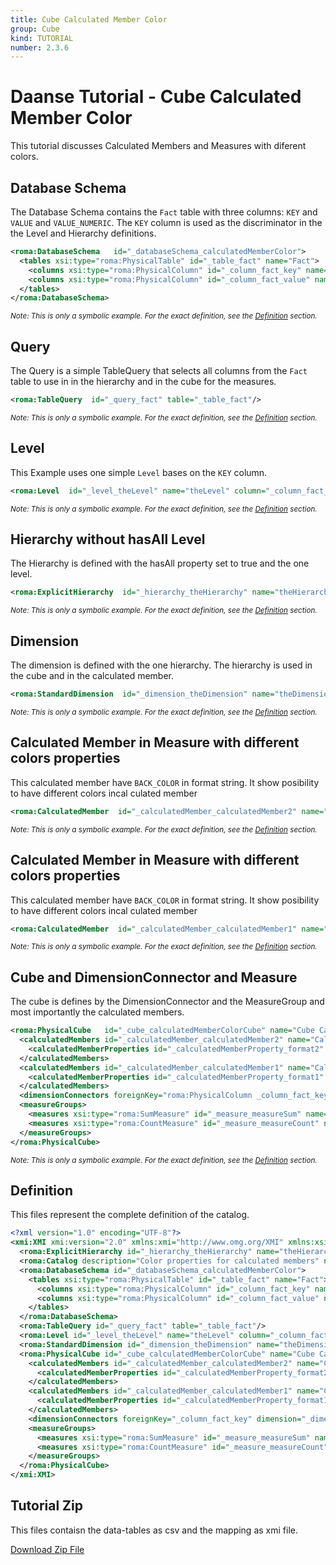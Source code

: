 ```yaml
---
title: Cube Calculated Member Color
group: Cube
kind: TUTORIAL
number: 2.3.6
---
```

# Daanse Tutorial - Cube Calculated Member Color

This tutorial discusses Calculated Members and Measures with diferent colors.



## Database Schema

The Database Schema contains the `Fact` table with three columns: `KEY` and `VALUE` and `VALUE_NUMERIC`. The `KEY` column is used as the discriminator in the the Level and Hierarchy definitions.


```xml
<roma:DatabaseSchema   id="_databaseSchema_calculatedMemberColor">
  <tables xsi:type="roma:PhysicalTable" id="_table_fact" name="Fact">
    <columns xsi:type="roma:PhysicalColumn" id="_column_fact_key" name="KEY"/>
    <columns xsi:type="roma:PhysicalColumn" id="_column_fact_value" name="VALUE" type="Integer"/>
  </tables>
</roma:DatabaseSchema>

```
*<small>Note: This is only a symbolic example. For the exact definition, see the [Definition](#definition) section.</small>*
## Query

The Query is a simple TableQuery that selects all columns from the `Fact` table to use in in the hierarchy and in the cube for the measures.


```xml
<roma:TableQuery  id="_query_fact" table="_table_fact"/>

```
*<small>Note: This is only a symbolic example. For the exact definition, see the [Definition](#definition) section.</small>*
## Level

This Example uses one simple `Level` bases on the `KEY` column.


```xml
<roma:Level  id="_level_theLevel" name="theLevel" column="_column_fact_key"/>

```
*<small>Note: This is only a symbolic example. For the exact definition, see the [Definition](#definition) section.</small>*
## Hierarchy without hasAll Level

The Hierarchy is defined with the hasAll property set to true and the one level.


```xml
<roma:ExplicitHierarchy  id="_hierarchy_theHierarchy" name="theHierarchy" primaryKey="_column_fact_key" query="_query_fact" levels="_level_theLevel"/>

```
*<small>Note: This is only a symbolic example. For the exact definition, see the [Definition](#definition) section.</small>*
## Dimension

The dimension is defined with the one hierarchy. The hierarchy is used in the cube and in the calculated member.


```xml
<roma:StandardDimension  id="_dimension_theDimension" name="theDimension" hierarchies="roma:ExplicitHierarchy _hierarchy_theHierarchy"/>

```
*<small>Note: This is only a symbolic example. For the exact definition, see the [Definition](#definition) section.</small>*
## Calculated Member in Measure with different colors properties

This calculated member have `BACK_COLOR` in format string. It show posibility to have different colors incal culated member



```xml
<roma:CalculatedMember  id="_calculatedMember_calculatedMember2" name="Calculated Member 2" displayFolder="folder" formula="[Measures].[Measure-Sum] / [Measures].[Measure-Count]"/>

```
*<small>Note: This is only a symbolic example. For the exact definition, see the [Definition](#definition) section.</small>*
## Calculated Member in Measure with different colors properties

This calculated member have `BACK_COLOR` in format string. It show posibility to have different colors incal culated member


```xml
<roma:CalculatedMember  id="_calculatedMember_calculatedMember1" name="Calculated Member 1" displayFolder="folder" formula="[Measures].[Measure-Sum] / [Measures].[Measure-Count]" parent="[theDimension].[theHierarchy].[All theHierarchys]" hierarchy="roma:ExplicitHierarchy _hierarchy_theHierarchy"/>

```
*<small>Note: This is only a symbolic example. For the exact definition, see the [Definition](#definition) section.</small>*
## Cube and DimensionConnector and Measure

The cube is defines by the DimensionConnector and the MeasureGroup and most importantly the calculated members.


```xml
<roma:PhysicalCube   id="_cube_calculatedMemberColorCube" name="Cube CalculatedMember with different colors" query="_query_fact">
  <calculatedMembers id="_calculatedMember_calculatedMember2" name="Calculated Member 2" displayFolder="folder" formula="[Measures].[Measure-Sum] / [Measures].[Measure-Count]">
    <calculatedMemberProperties id="_calculatedMemberProperty_format2" name="FORMAT_STRING" value="$#,##;BACK_COLOR=255;FORE_COLOR=13369395"/>
  </calculatedMembers>
  <calculatedMembers id="_calculatedMember_calculatedMember1" name="Calculated Member 1" displayFolder="folder" formula="[Measures].[Measure-Sum] / [Measures].[Measure-Count]" parent="[theDimension].[theHierarchy].[All theHierarchys]" hierarchy="roma:ExplicitHierarchy _hierarchy_theHierarchy">
    <calculatedMemberProperties id="_calculatedMemberProperty_format1" name="FORMAT_STRING" value="$#,##0.00;BACK_COLOR=65535;FORE_COLOR=13369395"/>
  </calculatedMembers>
  <dimensionConnectors foreignKey="roma:PhysicalColumn _column_fact_key" dimension="roma:StandardDimension _dimension_theDimension" id="_dimensionConnector_theDimension"/>
  <measureGroups>
    <measures xsi:type="roma:SumMeasure" id="_measure_measureSum" name="Measure-Sum" formatString="$#,##0.00;BACK_COLOR=32768;FORE_COLOR=0" column="_column_fact_value"/>
    <measures xsi:type="roma:CountMeasure" id="_measure_measureCount" name="Measure-Count" formatString="$#,##0.00;BACK_COLOR=16711680;FORE_COLOR=0" column="_column_fact_value"/>
  </measureGroups>
</roma:PhysicalCube>

```
*<small>Note: This is only a symbolic example. For the exact definition, see the [Definition](#definition) section.</small>*

## Definition

This files represent the complete definition of the catalog.

```xml
<?xml version="1.0" encoding="UTF-8"?>
<xmi:XMI xmi:version="2.0" xmlns:xmi="http://www.omg.org/XMI" xmlns:xsi="http://www.w3.org/2001/XMLSchema-instance" xmlns:roma="https://www.daanse.org/spec/org.eclipse.daanse.rolap.mapping">
  <roma:ExplicitHierarchy id="_hierarchy_theHierarchy" name="theHierarchy" primaryKey="_column_fact_key" query="_query_fact" levels="_level_theLevel"/>
  <roma:Catalog description="Color properties for calculated members" name="Daanse Tutorial - Cube Calculated Member Color" cubes="_cube_calculatedMemberColorCube" dbschemas="_databaseSchema_calculatedMemberColor"/>
  <roma:DatabaseSchema id="_databaseSchema_calculatedMemberColor">
    <tables xsi:type="roma:PhysicalTable" id="_table_fact" name="Fact">
      <columns xsi:type="roma:PhysicalColumn" id="_column_fact_key" name="KEY"/>
      <columns xsi:type="roma:PhysicalColumn" id="_column_fact_value" name="VALUE" type="Integer"/>
    </tables>
  </roma:DatabaseSchema>
  <roma:TableQuery id="_query_fact" table="_table_fact"/>
  <roma:Level id="_level_theLevel" name="theLevel" column="_column_fact_key"/>
  <roma:StandardDimension id="_dimension_theDimension" name="theDimension" hierarchies="_hierarchy_theHierarchy"/>
  <roma:PhysicalCube id="_cube_calculatedMemberColorCube" name="Cube CalculatedMember with different colors" query="_query_fact">
    <calculatedMembers id="_calculatedMember_calculatedMember2" name="Calculated Member 2" displayFolder="folder" formula="[Measures].[Measure-Sum] / [Measures].[Measure-Count]">
      <calculatedMemberProperties id="_calculatedMemberProperty_format2" name="FORMAT_STRING" value="$#,##;BACK_COLOR=255;FORE_COLOR=13369395"/>
    </calculatedMembers>
    <calculatedMembers id="_calculatedMember_calculatedMember1" name="Calculated Member 1" displayFolder="folder" formula="[Measures].[Measure-Sum] / [Measures].[Measure-Count]" parent="[theDimension].[theHierarchy].[All theHierarchys]" hierarchy="_hierarchy_theHierarchy">
      <calculatedMemberProperties id="_calculatedMemberProperty_format1" name="FORMAT_STRING" value="$#,##0.00;BACK_COLOR=65535;FORE_COLOR=13369395"/>
    </calculatedMembers>
    <dimensionConnectors foreignKey="_column_fact_key" dimension="_dimension_theDimension" id="_dimensionConnector_theDimension"/>
    <measureGroups>
      <measures xsi:type="roma:SumMeasure" id="_measure_measureSum" name="Measure-Sum" formatString="$#,##0.00;BACK_COLOR=32768;FORE_COLOR=0" column="_column_fact_value"/>
      <measures xsi:type="roma:CountMeasure" id="_measure_measureCount" name="Measure-Count" formatString="$#,##0.00;BACK_COLOR=16711680;FORE_COLOR=0" column="_column_fact_value"/>
    </measureGroups>
  </roma:PhysicalCube>
</xmi:XMI>

```



## Tutorial Zip
This files contaisn the data-tables as csv and the mapping as xmi file.

<a href="./zip/tutorial.cube.calculatedmember.color.zip" download>Download Zip File</a>

